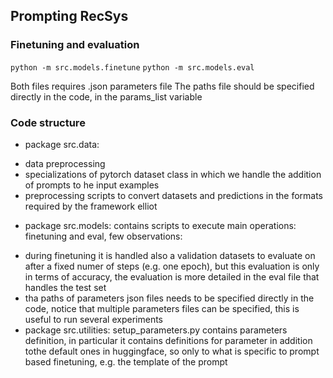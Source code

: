 ## Prompting RecSys
### Finetuning and evaluation
`python -m src.models.finetune`
`python -m src.models.eval`

Both files requires .json parameters file
The paths file should be specified directly in the code, in the params_list variable

### Code structure
* package src.data: 
- data preprocessing
- specializations of pytorch dataset class in which we handle the addition of prompts to he input examples
- preprocessing scripts to convert datasets and predictions in the formats required by the framework elliot
* package src.models: contains scripts to execute main operations: finetuning and eval, few observations:
- during finetuning it is handled also a validation datasets to evaluate on after a fixed numer of steps (e.g. one epoch), but this evaluation is only in terms of accuracy, the evaluation is more detailed in the eval file that handles the test set
- tha paths of parameters json files needs to be specified directly in the code, notice that multiple parameters files can be specified, this is useful to run several experiments 
- package src.utilities: setup_parameters.py contains parameters definition, in particular it contains definitions for parameter in addition tothe default ones in huggingface, so only to what is specific to prompt based finetuning, e.g. the template of the prompt

